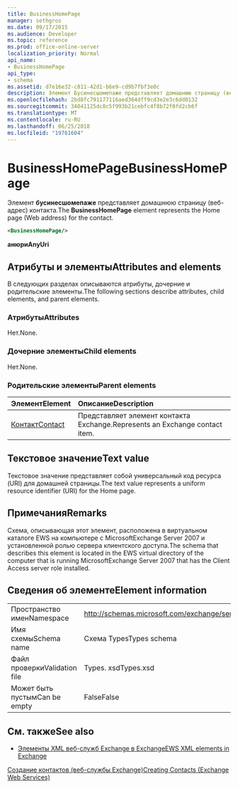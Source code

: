 ```yaml
---
title: BusinessHomePage
manager: sethgros
ms.date: 09/17/2015
ms.audience: Developer
ms.topic: reference
ms.prod: office-online-server
localization_priority: Normal
api_name:
- BusinessHomePage
api_type:
- schema
ms.assetid: d7e16e32-c811-42d1-b6e9-cd9b7fbf3e0c
description: Элемент Бусинесшомепаже представляет домашнюю страницу (веб-адрес) контакта.
ms.openlocfilehash: 2bd8fc791177116aed364dff9cd3e2e3c6dd0132
ms.sourcegitcommit: 34041125dc8c5f993b21cebfc4f8b72f0fd2cb6f
ms.translationtype: MT
ms.contentlocale: ru-RU
ms.lasthandoff: 06/25/2018
ms.locfileid: "19761604"
---
```

# <a name="businesshomepage"></a><span data-ttu-id="0ccd3-103">BusinessHomePage</span><span class="sxs-lookup"><span data-stu-id="0ccd3-103">BusinessHomePage</span></span>

<span data-ttu-id="0ccd3-104">Элемент **бусинесшомепаже** представляет домашнюю страницу (веб-адрес) контакта.</span><span class="sxs-lookup"><span data-stu-id="0ccd3-104">The **BusinessHomePage** element represents the Home page (Web address) for the contact.</span></span> 
  
```xml
<BusinessHomePage/>
```

 <span data-ttu-id="0ccd3-105">**анюри**</span><span class="sxs-lookup"><span data-stu-id="0ccd3-105">**AnyUri**</span></span>
## <a name="attributes-and-elements"></a><span data-ttu-id="0ccd3-106">Атрибуты и элементы</span><span class="sxs-lookup"><span data-stu-id="0ccd3-106">Attributes and elements</span></span>

<span data-ttu-id="0ccd3-107">В следующих разделах описываются атрибуты, дочерние и родительские элементы.</span><span class="sxs-lookup"><span data-stu-id="0ccd3-107">The following sections describe attributes, child elements, and parent elements.</span></span>
  
### <a name="attributes"></a><span data-ttu-id="0ccd3-108">Атрибуты</span><span class="sxs-lookup"><span data-stu-id="0ccd3-108">Attributes</span></span>

<span data-ttu-id="0ccd3-109">Нет.</span><span class="sxs-lookup"><span data-stu-id="0ccd3-109">None.</span></span>
  
### <a name="child-elements"></a><span data-ttu-id="0ccd3-110">Дочерние элементы</span><span class="sxs-lookup"><span data-stu-id="0ccd3-110">Child elements</span></span>

<span data-ttu-id="0ccd3-111">Нет.</span><span class="sxs-lookup"><span data-stu-id="0ccd3-111">None.</span></span>
  
### <a name="parent-elements"></a><span data-ttu-id="0ccd3-112">Родительские элементы</span><span class="sxs-lookup"><span data-stu-id="0ccd3-112">Parent elements</span></span>

|<span data-ttu-id="0ccd3-113">**Элемент**</span><span class="sxs-lookup"><span data-stu-id="0ccd3-113">**Element**</span></span>|<span data-ttu-id="0ccd3-114">**Описание**</span><span class="sxs-lookup"><span data-stu-id="0ccd3-114">**Description**</span></span>|
|:-----|:-----|
|[<span data-ttu-id="0ccd3-115">Контакт</span><span class="sxs-lookup"><span data-stu-id="0ccd3-115">Contact</span></span>](contact.md) <br/> |<span data-ttu-id="0ccd3-116">Представляет элемент контакта Exchange.</span><span class="sxs-lookup"><span data-stu-id="0ccd3-116">Represents an Exchange contact item.</span></span>  <br/> |
   
## <a name="text-value"></a><span data-ttu-id="0ccd3-117">Текстовое значение</span><span class="sxs-lookup"><span data-stu-id="0ccd3-117">Text value</span></span>

<span data-ttu-id="0ccd3-118">Текстовое значение представляет собой универсальный код ресурса (URI) для домашней страницы.</span><span class="sxs-lookup"><span data-stu-id="0ccd3-118">The text value represents a uniform resource identifier (URI) for the Home page.</span></span>
  
## <a name="remarks"></a><span data-ttu-id="0ccd3-119">Примечания</span><span class="sxs-lookup"><span data-stu-id="0ccd3-119">Remarks</span></span>

<span data-ttu-id="0ccd3-120">Схема, описывающая этот элемент, расположена в виртуальном каталоге EWS на компьютере с MicrosoftExchange Server 2007 и установленной ролью сервера клиентского доступа.</span><span class="sxs-lookup"><span data-stu-id="0ccd3-120">The schema that describes this element is located in the EWS virtual directory of the computer that is running MicrosoftExchange Server 2007 that has the Client Access server role installed.</span></span>
  
## <a name="element-information"></a><span data-ttu-id="0ccd3-121">Сведения об элементе</span><span class="sxs-lookup"><span data-stu-id="0ccd3-121">Element information</span></span>

|||
|:-----|:-----|
|<span data-ttu-id="0ccd3-122">Пространство имен</span><span class="sxs-lookup"><span data-stu-id="0ccd3-122">Namespace</span></span>  <br/> |http://schemas.microsoft.com/exchange/services/2006/types  <br/> |
|<span data-ttu-id="0ccd3-123">Имя схемы</span><span class="sxs-lookup"><span data-stu-id="0ccd3-123">Schema name</span></span>  <br/> |<span data-ttu-id="0ccd3-124">Схема Types</span><span class="sxs-lookup"><span data-stu-id="0ccd3-124">Types schema</span></span>  <br/> |
|<span data-ttu-id="0ccd3-125">Файл проверки</span><span class="sxs-lookup"><span data-stu-id="0ccd3-125">Validation file</span></span>  <br/> |<span data-ttu-id="0ccd3-126">Types. xsd</span><span class="sxs-lookup"><span data-stu-id="0ccd3-126">Types.xsd</span></span>  <br/> |
|<span data-ttu-id="0ccd3-127">Может быть пустым</span><span class="sxs-lookup"><span data-stu-id="0ccd3-127">Can be empty</span></span>  <br/> |<span data-ttu-id="0ccd3-128">False</span><span class="sxs-lookup"><span data-stu-id="0ccd3-128">False</span></span>  <br/> |
   
## <a name="see-also"></a><span data-ttu-id="0ccd3-129">См. также</span><span class="sxs-lookup"><span data-stu-id="0ccd3-129">See also</span></span>



- [<span data-ttu-id="0ccd3-130">Элементы XML веб-служб Exchange в Exchange</span><span class="sxs-lookup"><span data-stu-id="0ccd3-130">EWS XML elements in Exchange</span></span>](ews-xml-elements-in-exchange.md)


[<span data-ttu-id="0ccd3-131">Создание контактов (веб-службы Exchange)</span><span class="sxs-lookup"><span data-stu-id="0ccd3-131">Creating Contacts (Exchange Web Services)</span></span>](http://msdn.microsoft.com/library/4845917e-70d1-481c-bbd7-011ec6571789%28Office.15%29.aspx)

